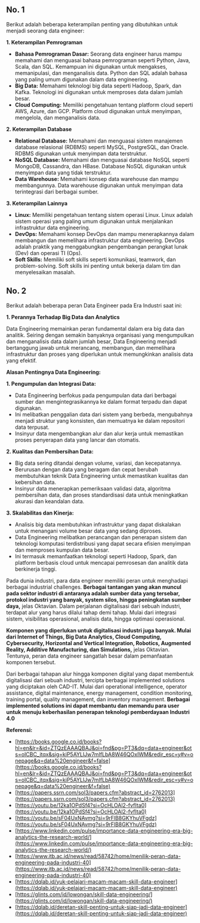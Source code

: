 ## No. 1

Berikut adalah beberapa keterampilan penting yang dibutuhkan untuk menjadi seorang data engineer:

**1. Keterampilan Pemrograman**

* **Bahasa Pemrograman Dasar:** Seorang data engineer harus mampu memahami dan menguasai bahasa pemrograman seperti Python, Java, Scala, dan SQL. Kemampuan ini digunakan untuk mengakses, memanipulasi, dan menganalisis data. Python dan SQL adalah bahasa yang paling umum digunakan dalam data engineering.
* **Big Data:** Memahami teknologi big data seperti Hadoop, Spark, dan Kafka. Teknologi ini digunakan untuk memproses data dalam jumlah besar.
* **Cloud Computing:** Memiliki pengetahuan tentang platform cloud seperti AWS, Azure, dan GCP. Platform cloud digunakan untuk menyimpan, mengelola, dan menganalisis data.

**2. Keterampilan Database**

* **Relational Database:** Memahami dan menguasai sistem manajemen database relasional (RDBMS) seperti MySQL, PostgreSQL, dan Oracle. RDBMS digunakan untuk menyimpan data terstruktur.
* **NoSQL Database:** Memahami dan menguasai database NoSQL seperti MongoDB, Cassandra, dan HBase. Database NoSQL digunakan untuk menyimpan data yang tidak terstruktur.
* **Data Warehouse:** Memahami konsep data warehouse dan mampu membangunnya. Data warehouse digunakan untuk menyimpan data terintegrasi dari berbagai sumber.

**3. Keterampilan Lainnya**

* **Linux:** Memiliki pengetahuan tentang sistem operasi Linux. Linux adalah sistem operasi yang paling umum digunakan untuk menjalankan infrastruktur data engineering.
* **DevOps:** Memahami konsep DevOps dan mampu menerapkannya dalam membangun dan memelihara infrastruktur data engineering. DevOps adalah praktik yang menggabungkan pengembangan perangkat lunak (Dev) dan operasi TI (Ops).
* **Soft Skills:** Memiliki soft skills seperti komunikasi, teamwork, dan problem-solving. Soft skills ini penting untuk bekerja dalam tim dan menyelesaikan masalah.

## No. 2

Berikut adalah beberapa peran Data Engineer pada Era Industri saat ini:

**1. Perannya Terhadap Big Data dan Analytics**

Data Engineering memainkan peran fundamental dalam era big data dan analitik. Seiring dengan semakin banyaknya organisasi yang mengumpulkan dan menganalisis data dalam jumlah besar, Data Engineering menjadi bertanggung jawab untuk merancang, membangun, dan memelihara infrastruktur dan proses yang diperlukan untuk memungkinkan analisis data yang efektif.

**Alasan Pentingnya Data Engineering:**

**1. Pengumpulan dan Integrasi Data:**

* Data Engineering berfokus pada pengumpulan data dari berbagai sumber dan mengintegrasikannya ke dalam format terpadu dan dapat digunakan.
* Ini melibatkan penggalian data dari sistem yang berbeda, mengubahnya menjadi struktur yang konsisten, dan memuatnya ke dalam repositori data terpusat.
* Insinyur data mengembangkan alur dan alur kerja untuk memastikan proses penyerapan data yang lancar dan otomatis.

**2. Kualitas dan Pembersihan Data:**

* Big data sering ditandai dengan volume, variasi, dan kecepatannya.
* Berurusan dengan data yang beragam dan cepat berubah membutuhkan teknik Data Engineering untuk memastikan kualitas dan kebersihan data.
* Insinyur data menerapkan pemeriksaan validasi data, algoritma pembersihan data, dan proses standardisasi data untuk meningkatkan akurasi dan keandalan data.

**3. Skalabilitas dan Kinerja:**

* Analisis big data membutuhkan infrastruktur yang dapat diskalakan untuk menangani volume besar data yang sedang diproses.
* Data Engineering melibatkan perancangan dan penerapan sistem dan teknologi komputasi terdistribusi yang dapat secara efisien menyimpan dan memproses kumpulan data besar.
* Ini termasuk memanfaatkan teknologi seperti Hadoop, Spark, dan platform berbasis cloud untuk mencapai pemrosesan dan analitik data berkinerja tinggi.

Pada dunia industri, para data engineer memiliki peran untuk menghadapi berbagai industrial challenges. **Berbagai tantangan yang akan muncul pada sektor industri di antaranya adalah sumber data yang tersebar, protokol industri yang banyak, system silos, hingga peningkatan sumber daya,** jelas Oktavian. Dalam perjalanan digitalisasi dari sebuah industri, terdapat alur yang harus dilalui tahap demi tahap. Mulai dari integrasi sistem, visibilitas operasional, analisis data, hingga optimasi operasional.

**Komponen yang diperlukan untuk digitalisasi industri juga banyak. Mulai dari Internet of Things, Big Data Analytics, Cloud Computing, Cybersecurity, Horizontal and Vertical Integration, Robotics, Augmented Reality, Additive Manufacturing, dan Simulations,** jelas Oktavian. Tentunya, peran data engineer sangatlah besar dalam pemanfaatan komponen tersebut.

Dari berbagai tahapan alur hingga komponen digital yang dapat membentuk digitalisasi dari sebuah industri, tercipta berbagai implemented solutions yang diciptakan oleh CAD-IT. Mulai dari operational intelligence, operator assistance, digital maintenance, energy management, condition monitoring, training portal, quality management, dan inventory management. **Berbagai implemented solutions ini dapat membantu dan memandu para user untuk menuju keberhasilan penerapan teknologi pemberdayaan Industri 4.0**

**Referensi:**

* [https://books.google.co.id/books?hl=en&lr=&id=ZTQzEAAAQBAJ&oi=fnd&pg=PT3&dq=data+engineer&ots=oICBC_jtqx&sig=kiP5AYLlJw7mIfLbA8W46QOxIWM&redir_esc=y#v=onepage&q=data%20engineer&f=false](https://books.google.co.id/books?hl=en&lr=&id=ZTQzEAAAQBAJ&oi=fnd&pg=PT3&dq=data+engineer&ots=oICBC_jtqx&sig=kiP5AYLlJw7mIfLbA8W46QOxIWM&redir_esc=y#v=onepage&q=data%20engineer&f=false)
* [https://papers.ssrn.com/sol3/papers.cfm?abstract_id=2762013](https://papers.ssrn.com/sol3/papers.cfm?abstract_id=2762013)
* [https://youtu.be/12ka1OPdSf4?si=OcHLOAl2-fvfIta0](https://youtu.be/12ka1OPdSf4?si=OcHLOAl2-fvfIta0)
* [https://youtu.be/sF04UxNAvmg?si=9rFlB8GKYhuVFgdz](https://youtu.be/sF04UxNAvmg?si=9rFlB8GKYhuVFgdz)
* [https://www.linkedin.com/pulse/importance-data-engineering-era-big-analytics-the-research-world/](https://www.linkedin.com/pulse/importance-data-engineering-era-big-analytics-the-research-world/)
* [https://www.itb.ac.id/news/read/58742/home/menilik-peran-data-engineering-pada-industri-40](https://www.itb.ac.id/news/read/58742/home/menilik-peran-data-engineering-pada-industri-40)
* [https://dqlab.id/yuk-pelajari-macam-macam-skill-data-engineer](https://dqlab.id/yuk-pelajari-macam-macam-skill-data-engineer)
* [https://glints.com/id/lowongan/skill-data-engineering/](https://glints.com/id/lowongan/skill-data-engineering/)
* [https://dqlab.id/deretan-skill-penting-untuk-siap-jadi-data-engineer](https://dqlab.id/deretan-skill-penting-untuk-siap-jadi-data-engineer)
